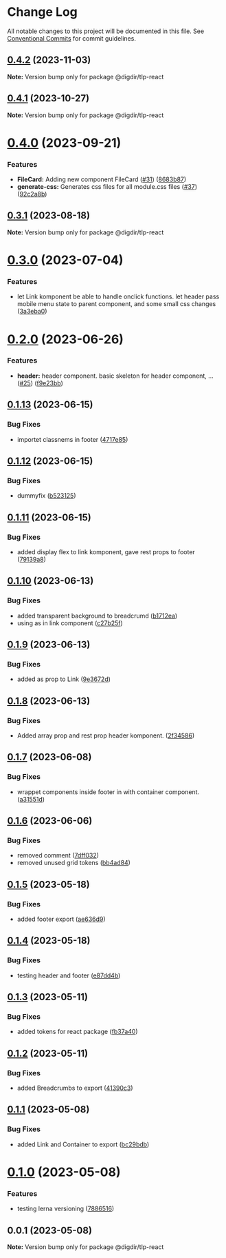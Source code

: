 # Change Log

All notable changes to this project will be documented in this file.
See [Conventional Commits](https://conventionalcommits.org) for commit guidelines.

## [0.4.2](https://github.com/felleslosninger/tlp-react/compare/@digdir/tlp-react@0.4.1...@digdir/tlp-react@0.4.2) (2023-11-03)

**Note:** Version bump only for package @digdir/tlp-react

## [0.4.1](https://github.com/felleslosninger/tlp-react/compare/@digdir/tlp-react@0.4.0...@digdir/tlp-react@0.4.1) (2023-10-27)

**Note:** Version bump only for package @digdir/tlp-react

# [0.4.0](https://github.com/felleslosninger/tlp-react/compare/@digdir/tlp-react@0.3.1...@digdir/tlp-react@0.4.0) (2023-09-21)

### Features

- **FileCard:** Adding new component FileCard ([#31](https://github.com/felleslosninger/tlp-react/issues/31)) ([8683b87](https://github.com/felleslosninger/tlp-react/commit/8683b87d36136e530c2356e59b32bb4fe6269a63))
- **generate-css:** Generates css files for all module.css files ([#37](https://github.com/felleslosninger/tlp-react/issues/37)) ([92c2a8b](https://github.com/felleslosninger/tlp-react/commit/92c2a8b362d477b6767f287000b7d013d55bac15))

## [0.3.1](https://github.com/felleslosninger/tlp-react/compare/@digdir/tlp-react@0.3.0...@digdir/tlp-react@0.3.1) (2023-08-18)

**Note:** Version bump only for package @digdir/tlp-react

# [0.3.0](https://github.com/felleslosninger/tlp-react/compare/@digdir/tlp-react@0.2.0...@digdir/tlp-react@0.3.0) (2023-07-04)

### Features

- let Link komponent be able to handle onclick functions. let header pass mobile menu state to parent component, and some small css changes ([3a3eba0](https://github.com/felleslosninger/tlp-react/commit/3a3eba06577c2c20da460d327d4f1bfbebb97729))

# [0.2.0](https://github.com/felleslosninger/tlp-react/compare/@digdir/tlp-react@0.1.13...@digdir/tlp-react@0.2.0) (2023-06-26)

### Features

- **header:** header component. basic skeleton for header component, … ([#25](https://github.com/felleslosninger/tlp-react/issues/25)) ([f9e23bb](https://github.com/felleslosninger/tlp-react/commit/f9e23bb3a410503453fb5ce1f8ffb07582f49673))

## [0.1.13](https://github.com/felleslosninger/tlp-react/compare/@digdir/tlp-react@0.1.12...@digdir/tlp-react@0.1.13) (2023-06-15)

### Bug Fixes

- importet classnems in footer ([4717e85](https://github.com/felleslosninger/tlp-react/commit/4717e85953faaf7903f52b3dc9972fec03c06d70))

## [0.1.12](https://github.com/felleslosninger/tlp-react/compare/@digdir/tlp-react@0.1.11...@digdir/tlp-react@0.1.12) (2023-06-15)

### Bug Fixes

- dummyfix ([b523125](https://github.com/felleslosninger/tlp-react/commit/b52312591ed95db518ddfcae054a8aef4ada5a2b))

## [0.1.11](https://github.com/felleslosninger/tlp-react/compare/@digdir/tlp-react@0.1.10...@digdir/tlp-react@0.1.11) (2023-06-15)

### Bug Fixes

- added display flex to link komponent, gave rest props to footer ([79139a8](https://github.com/felleslosninger/tlp-react/commit/79139a80bba18719479e306ad9f6b4f5b614b8dc))

## [0.1.10](https://github.com/felleslosninger/tlp-react/compare/@digdir/tlp-react@0.1.9...@digdir/tlp-react@0.1.10) (2023-06-13)

### Bug Fixes

- added transparent background to breadcrumd ([b1712ea](https://github.com/felleslosninger/tlp-react/commit/b1712ea823749d1cd4e0a3d57814091da180a3e1))
- using as in link component ([c27b25f](https://github.com/felleslosninger/tlp-react/commit/c27b25fb1a4fb20ebe279140ae059433596f1d71))

## [0.1.9](https://github.com/felleslosninger/tlp-react/compare/@digdir/tlp-react@0.1.8...@digdir/tlp-react@0.1.9) (2023-06-13)

### Bug Fixes

- added as prop to Link ([9e3672d](https://github.com/felleslosninger/tlp-react/commit/9e3672d569f044ccc2c861f7da0bb5c9d3ec8a74))

## [0.1.8](https://github.com/felleslosninger/tlp-react/compare/@digdir/tlp-react@0.1.7...@digdir/tlp-react@0.1.8) (2023-06-13)

### Bug Fixes

- Added array prop and rest prop header komponent. ([2f34586](https://github.com/felleslosninger/tlp-react/commit/2f34586f0ee426e3670dd25355742673bd5af620))

## [0.1.7](https://github.com/felleslosninger/tlp-react/compare/@digdir/tlp-react@0.1.6...@digdir/tlp-react@0.1.7) (2023-06-08)

### Bug Fixes

- wrappet components inside footer in with container component. ([a31551d](https://github.com/felleslosninger/tlp-react/commit/a31551da4635c57c6362a09dca0bec9239e53909))

## [0.1.6](https://github.com/felleslosninger/tlp-react/compare/@digdir/tlp-react@0.1.5...@digdir/tlp-react@0.1.6) (2023-06-06)

### Bug Fixes

- removed comment ([7dff032](https://github.com/felleslosninger/tlp-react/commit/7dff03279cab10227bce2419e3efbbbe6d5f7903))
- removed unused grid tokens ([bb4ad84](https://github.com/felleslosninger/tlp-react/commit/bb4ad84df6254b54ca69ae288ea36f01ab728631))

## [0.1.5](https://github.com/felleslosninger/tlp-react/compare/@digdir/tlp-react@0.1.4...@digdir/tlp-react@0.1.5) (2023-05-18)

### Bug Fixes

- added footer export ([ae636d9](https://github.com/felleslosninger/tlp-react/commit/ae636d9b26357210be333ef38b9ca204632d1302))

## [0.1.4](https://github.com/felleslosninger/tlp-react/compare/@digdir/tlp-react@0.1.3...@digdir/tlp-react@0.1.4) (2023-05-18)

### Bug Fixes

- testing header and footer ([e87dd4b](https://github.com/felleslosninger/tlp-react/commit/e87dd4bfbe68e3bedfdce4ba29b12be7ae19f9af))

## [0.1.3](https://github.com/felleslosninger/tlp-react/compare/@digdir/tlp-react@0.1.2...@digdir/tlp-react@0.1.3) (2023-05-11)

### Bug Fixes

- added tokens for react package ([fb37a40](https://github.com/felleslosninger/tlp-react/commit/fb37a40a88f0351a72c8f97309f27d3a0582894b))

## [0.1.2](https://github.com/felleslosninger/tlp-react/compare/@digdir/tlp-react@0.1.1...@digdir/tlp-react@0.1.2) (2023-05-11)

### Bug Fixes

- added Breadcrumbs to export ([41390c3](https://github.com/felleslosninger/tlp-react/commit/41390c3e853a524cdfc12ef5bc4202cb720784f6))

## [0.1.1](https://github.com/felleslosninger/tlp-react/compare/@digdir/tlp-react@0.1.0...@digdir/tlp-react@0.1.1) (2023-05-08)

### Bug Fixes

- added Link and Container to export ([bc29bdb](https://github.com/felleslosninger/tlp-react/commit/bc29bdb97546b6b68ef2c23105c3cba558612ff8))

# [0.1.0](https://github.com/felleslosninger/tlp-react/compare/@digdir/tlp-react@0.0.1...@digdir/tlp-react@0.1.0) (2023-05-08)

### Features

- testing lerna versioning ([7886516](https://github.com/felleslosninger/tlp-react/commit/788651639e3baa2251b734c153865d7e91298ef3))

## 0.0.1 (2023-05-08)

**Note:** Version bump only for package @digdir/tlp-react

